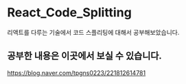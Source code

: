 # React_Code_Splitting
리액트를 다루는 기술에서 코드 스플리팅에 대해서 공부해보았습니다.
## 공부한 내용은 이곳에서 보실 수 있습니다.
https://blog.naver.com/tpgns0223/221812614781
